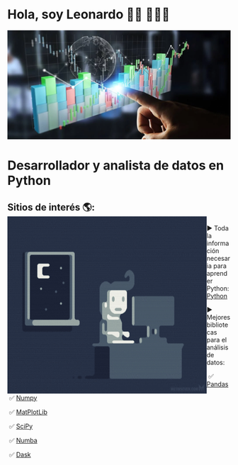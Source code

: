 # Hola, soy Leonardo 👋🏻 👨🏻‍💻

<img src="title.png" alt="image">

# Desarrollador y analista de datos en Python

##   Sitios de interés 🌎: <a href="https://github.com/lcastiglione"><img align="left" width="450" height="400" src="programmer.gif"></a>
▶️ Toda la información necesaria para aprender Python: <a href="https://www.python.org/">Python</a>

▶️ Mejores bibliotecas para el análisis de datos:

​	  ✅ <a href="https://pandas.pydata.org/">Pandas</a>

​	  ✅ <a href="https://numpy.org/">Numpy</a>

​	  ✅ <a href="https://matplotlib.org/stable/api/_as_gen/matplotlib.pyplot.plot.html">MatPlotLib</a>

​	  ✅ <a href="https://scipy.org/">SciPy</a>

​	  ✅ <a href="https://numba.pydata.org/">Numba</a>

​	  ✅ <a href="https://dask.org/">Dask</a>
